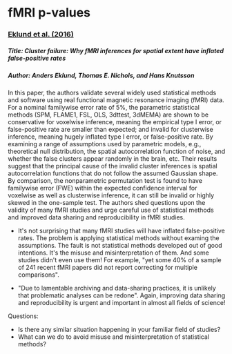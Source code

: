 # fMRI p-values

### [Eklund et al. (2016)](https://doi.org/10.1073/pnas.1602413113)

##### Title: Cluster failure: Why fMRI inferences for spatial extent have inflated false-positive rates

##### Author: Anders Eklund, Thomas E. Nichols, and Hans Knutsson

In this paper, the authors validate several widely used statistical methods and software using real functional magnetic resonance imaging (fMRI) data. For a nominal familywise error rate of 5%, the parametric statistical methods (SPM, FLAME1, FSL, OLS, 3dttest, 3dMEMA) are shown to be conservative for voxelwise inference, meaning the empirical type I error, or false-positive rate are smaller than expected; and invalid for clusterwise inference, meaning hugely inflated type I error, or false-positive rate. By examining a range of assumptions used by parametric models, e.g., theoretical null distribution, the spatial autocorrelation function of noise, and whether the false clusters appear randomly in the brain, etc. Their results suggest that the principal cause of the invalid cluster inferences is spatial autocorrelation functions that do not follow the assumed Gaussian shape. By comparison, the nonparametric permutation test is found to have familywise error (FWE) within the expected confidence interval for voxelwise as well as clusterwise inference, it can still be invalid or highly skewed in the one-sample test. The authors shed questions upon the validity of many fMRI studies and urge careful use of statistical methods and improved data sharing and reproducibility in fMRI studies.

* It's not surprising that many fMRI studies will have inflated false-positive rates. The problem is applying statistical methods without examing the assumptions. The fault is not statistical methods developed out of good intentions. It's the misuse and misinterpretation of them. And some studies didn't even use them! For example, "yet some 40% of a sample of 241 recent fMRI papers did not report correcting for multiple comparisons". 

* "Due to lamentable archiving and data-sharing practices, it is unlikely that problematic analyses can be redone". Again, improving data sharing and reproducibility is urgent and important in almost all fields of science!

Questions:

* Is there any similar situation happening in your familiar field of studies?
* What can we do to avoid misuse and misinterpretation of statistical methods?